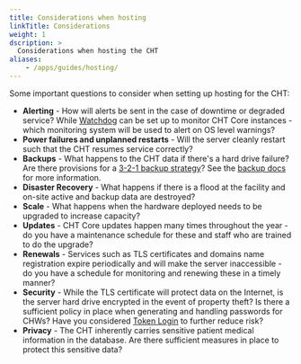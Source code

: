 ```yaml
---
title: Considerations when hosting
linkTitle: Considerations
weight: 1
dscription: >
  Considerations when hosting the CHT
aliases:
    - /apps/guides/hosting/
---
```


Some important questions to consider when setting up hosting for the CHT: 
* **Alerting** - How will alerts be sent in the case of downtime or degraded service?  While [Watchdog](/hosting/monitoring/introduction) can be set up to monitor CHT Core instances - which monitoring system will be used to alert on OS level warnings?
* **Power failures and unplanned restarts** - Will the server cleanly restart such that the CHT resumes service correctly?
* **Backups** - What happens to the CHT data if there's a hard drive failure? Are there provisions for a [3-2-1 backup strategy](https://en.wikipedia.org/wiki/Backup#Storage)? See the [backup docs](/hosting/4.x/docker/backups) for more information.
* **Disaster Recovery** - What happens if there is a flood at the facility and on-site active and backup data are destroyed?
* **Scale** - What happens when the hardware deployed needs to be upgraded to increase capacity?
* **Updates** - CHT Core updates happen many times throughout the year - do you have a maintenance schedule for these and staff who are trained to do the upgrade?
* **Renewals** - Services such as TLS certificates and domains name registration expire periodically and will make the server inaccessible - do you have a schedule for monitoring and renewing these in a timely manner?
* **Security** - While the TLS certificate will protect data on the Internet, is the server hard drive encrypted in the event of property theft? Is there a sufficient policy in place when generating and handling passwords for CHWs?  Have you considered [Token Login](/building/login#magic-links-for-logging-in-token-login) to further reduce risk?
* **Privacy** - The CHT inherently carries sensitive patient medical information in the database. Are there sufficient measures in place to protect this sensitive data?

